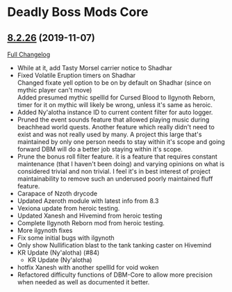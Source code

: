 # Deadly Boss Mods Core

## [8.2.26](https://github.com/DeadlyBossMods/DeadlyBossMods/tree/8.2.26) (2019-11-07)
[Full Changelog](https://github.com/DeadlyBossMods/DeadlyBossMods/compare/8.2.25...8.2.26)

- While at it, add Tasty Morsel carrier notice to Shadhar  
- Fixed Volatile Eruption timers on Shadhar  
    Changed fixate yell option to be on by default on Shadhar (since on mythic player can't move)  
    Added presumed mythic spellId for Cursed Blood to Ilgynoth Reborn, timer for it on mythic will likely be wrong, unless it's same as heroic.  
- Added Ny'alotha instance ID to current content filter for auto logger.  
- Pruned the event sounds feature that allowed playing music during beachhead world quests. Another feature which really didn't need to exist and was not really used by many. A project this large that's maintained by only one person needs to stay within it's scope and going forward DBM will do a better job staying within it's scope.  
- Prune the bonus roll filter feature. it is a feature that requires constant maintenance (that I haven't been doing) and varying opinions on what is considered trivial and non trivial. I feel it's in best interest of project maintainability to remove such an underused poorly maintained fluff feature.  
- Carapace of Nzoth drycode  
- Updated Azeroth module with latest info from 8.3  
- Vexiona update from heroic testing.  
- Updated Xanesh and Hivemind from heroic testing  
- Complete Ilgynoth Reborn mod from heroic testing.  
- More ilgynoth fixes  
- Fix some initial bugs with ilgynoth  
- Only show Nullification blast to the tank tanking caster on Hivemind  
- KR Update (Ny'alotha) (#84)  
    * KR Update (Ny'alotha)  
- hotfix Xanesh with another spellId for void woken  
- Refactored difficulty functions of DBM-Core to allow more precision when needed as well as documented it better.  
